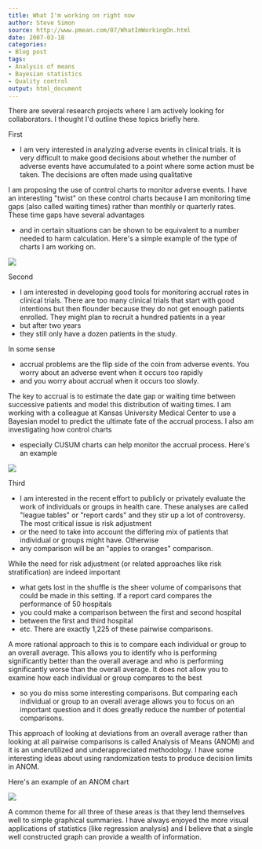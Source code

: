 ```yaml
---
title: What I'm working on right now
author: Steve Simon
source: http://www.pmean.com/07/WhatImWorkingOn.html
date: 2007-03-18
categories:
- Blog post
tags:
- Analysis of means
- Bayesian statistics
- Quality control
output: html_document
---
```

There are several research projects where I am actively looking for
collaborators. I thought I'd outline these topics briefly here.

First
- I am very interested in analyzing adverse events in clinical
trials. It is very difficult to make good decisions about whether the
number of adverse events have accumulated to a point where some action
must be taken. The decisions are often made using qualitative

I am proposing the use of control charts to monitor adverse events. I
have an interesting "twist" on these control charts because I am
monitoring time gaps (also called waiting times) rather than monthly or
quarterly rates. These time gaps have several advantages
- and in certain
situations can be shown to be equivalent to a number needed to harm
calculation. Here's a simple example of the type of charts I am working
on.

![](http://www.pmean.com/images/images/07/WhatImWorkingOn01.gif)

Second
- I am interested in developing good tools for monitoring accrual
rates in clinical trials. There are too many clinical trials that start
with good intentions but then flounder because they do not get enough
patients enrolled. They might plan to recruit a hundred patients in a
year
- but after two years
- they still only have a dozen patients in the
study.

In some sense
- accrual problems are the flip side of the coin from
adverse events.   You worry about an adverse event when it occurs too
rapidly
- and you worry about accrual when it occurs too slowly.

The key to accrual is to estimate the date gap or waiting time between
successive patients and model this distribution of waiting times. I am
working with a colleague at Kansas University Medical Center to use a
Bayesian model to predict the ultimate fate of the accrual process. I
also am investigating how control charts
- especially CUSUM charts can
help monitor the accrual process. Here's an example

![](http://www.pmean.com/images/images/07/WhatImWorkingOn02.gif)

Third
- I am interested in the recent effort to publicly or privately
evaluate the work of individuals or groups in health care. These
analyses are called "league tables" or "report cards" and they stir
up a lot of controversy. The most critical issue is risk adjustment
- or
the need to take into account the differing mix of patients that
individual or groups might have. Otherwise
- any comparison will be an
"apples to oranges" comparison.

While the need for risk adjustment (or related approaches like risk
stratification) are indeed important
- what gets lost in the shuffle is
the sheer volume of comparisons that could be made in this setting. If a
report card compares the performance of 50 hospitals
- you could make a
comparison between the first and second hospital
- between the first and
third hospital
- etc. There are exactly 1,225 of these pairwise
comparisons.

A more rational approach to this is to compare each individual or group
to an overall average. This allows you to identify who is performing
significantly better than the overall average and who is performing
significantly worse than the overall average. It does not allow you to
examine how each individual or group compares to the best
- so you do
miss some interesting comparisons. But comparing each individual or
group to an overall average allows you to focus on an important question
and it does greatly reduce the number of potential comparisons.

This approach of looking at deviations from an overall average rather
than looking at all pairwise comparisons is called Analysis of Means
(ANOM) and it is an underutilized and underappreciated methodology. I
have some interesting ideas about using randomization tests to produce
decision limits in ANOM.

Here's an example of an ANOM chart

![](http://www.pmean.com/images/images/07/WhatImWorkingOn03.gif)

A common theme for all three of these areas is that they lend themselves
well to simple graphical summaries. I have always enjoyed the more
visual applications of statistics (like regression analysis) and I
believe that a single well constructed graph can provide a wealth of
information.
